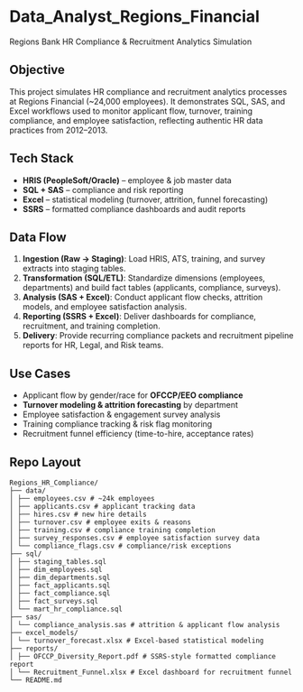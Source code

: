 # Data_Analyst_Regions_Financial
Regions Bank HR Compliance & Recruitment Analytics Simulation

## Objective
This project simulates HR compliance and recruitment analytics processes at Regions Financial (~24,000 employees). It demonstrates SQL, SAS, and Excel workflows used to monitor applicant flow, turnover, training compliance, and employee satisfaction, reflecting authentic HR data practices from 2012–2013.

## Tech Stack
- **HRIS (PeopleSoft/Oracle)** – employee & job master data  
- **SQL + SAS** – compliance and risk reporting  
- **Excel** – statistical modeling (turnover, attrition, funnel forecasting)  
- **SSRS** – formatted compliance dashboards and audit reports  

## Data Flow
1. **Ingestion (Raw → Staging)**: Load HRIS, ATS, training, and survey extracts into staging tables.  
2. **Transformation (SQL/ETL)**: Standardize dimensions (employees, departments) and build fact tables (applicants, compliance, surveys).  
3. **Analysis (SAS + Excel)**: Conduct applicant flow checks, attrition models, and employee satisfaction analysis.  
4. **Reporting (SSRS + Excel)**: Deliver dashboards for compliance, recruitment, and training completion.  
5. **Delivery**: Provide recurring compliance packets and recruitment pipeline reports for HR, Legal, and Risk teams.  

## Use Cases
- Applicant flow by gender/race for **OFCCP/EEO compliance**  
- **Turnover modeling & attrition forecasting** by department  
- Employee satisfaction & engagement survey analysis  
- Training compliance tracking & risk flag monitoring  
- Recruitment funnel efficiency (time-to-hire, acceptance rates)  

## Repo Layout
```
Regions_HR_Compliance/
├── data/
│ ├── employees.csv # ~24k employees
│ ├── applicants.csv # applicant tracking data
│ ├── hires.csv # new hire details
│ ├── turnover.csv # employee exits & reasons
│ ├── training.csv # compliance training completion
│ ├── survey_responses.csv # employee satisfaction survey data
│ └── compliance_flags.csv # compliance/risk exceptions
├── sql/
│ ├── staging_tables.sql
│ ├── dim_employees.sql
│ ├── dim_departments.sql
│ ├── fact_applicants.sql
│ ├── fact_compliance.sql
│ ├── fact_surveys.sql
│ └── mart_hr_compliance.sql
├── sas/
│ └── compliance_analysis.sas # attrition & applicant flow analysis
├── excel_models/
│ └── turnover_forecast.xlsx # Excel-based statistical modeling
├── reports/
│ ├── OFCCP_Diversity_Report.pdf # SSRS-style formatted compliance report
│ └── Recruitment_Funnel.xlsx # Excel dashboard for recruitment funnel
└── README.md
```
